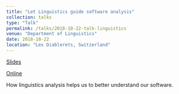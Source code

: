 ```yaml
---
title: "Let Linguistics guide software analysis"
collection: talks
type: "Talk"
permalink: /talks/2018-10-22-talk-linguistics
venue: "Department of Linguistics"
date: 2018-10-22
location: "Les Diablerets, Switzerland"
---
```


[Slides](https://poojaruhal.github.io/files/Slides-Let-Linguistics-guide-software-analysis.pdf)

[Online](https://www.slideshare.net/PoojaRuhal/let-linguistics-guide-software-analysis)

How linguistics analysis helps us to better understand our software. 
